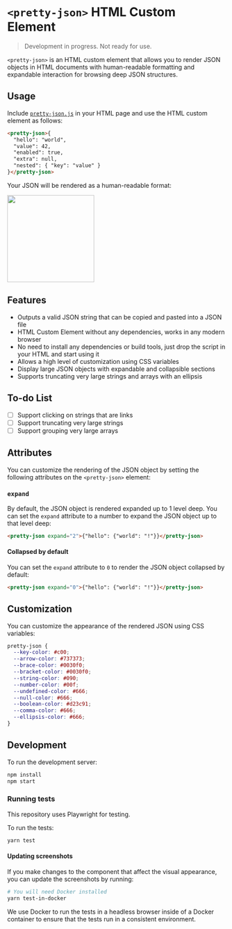 # `<pretty-json>` HTML Custom Element

> Development in progress. Not ready for use.

`<pretty-json>` is an HTML custom element that allows you to render JSON objects in HTML documents with human-readable formatting and expandable interaction for browsing deep JSON structures.

## Usage

Include [`pretty-json.js`](https://github.com/mohsen1/pretty-json/blob/main/src/index.js) in your HTML page and use the HTML custom element as follows:

<!-- prettier-ignore-start -->
```html
<pretty-json>{
  "hello": "world",
  "value": 42,
  "enabled": true,
  "extra": null,
  "nested": { "key": "value" }
}</pretty-json>
````

<!-- prettier-ignore-end -->

Your JSON will be rendered as a human-readable format:

<img width="200px" src="screenshot.png" />

## Features

- Outputs a valid JSON string that can be copied and pasted into a JSON file
- HTML Custom Element without any dependencies, works in any modern browser
- No need to install any dependencies or build tools, just drop the script in your HTML and start using it
- Allows a high level of customization using CSS variables
- Display large JSON objects with expandable and collapsible sections
- Supports truncating very large strings and arrays with an ellipsis

## To-do List

- [ ] Support clicking on strings that are links
- [ ] Support truncating very large strings
- [ ] Support grouping very large arrays

## Attributes

You can customize the rendering of the JSON object by setting the following attributes on the `<pretty-json>` element:

### `expand`

By default, the JSON object is rendered expanded up to 1 level deep. You can set the `expand` attribute to a number to expand the JSON object up to that level deep:

```html
<pretty-json expand="2">{"hello": {"world": "!"}}</pretty-json>
```

#### Collapsed by default

You can set the `expand` attribute to `0` to render the JSON object collapsed by default:

```html
<pretty-json expand="0">{"hello": {"world": "!"}}</pretty-json>
```

## Customization

You can customize the appearance of the rendered JSON using CSS variables:

```css
pretty-json {
  --key-color: #c00;
  --arrow-color: #737373;
  --brace-color: #0030f0;
  --bracket-color: #0030f0;
  --string-color: #090;
  --number-color: #00f;
  --undefined-color: #666;
  --null-color: #666;
  --boolean-color: #d23c91;
  --comma-color: #666;
  --ellipsis-color: #666;
}
```

## Development

To run the development server:

```bash
npm install
npm start
```

### Running tests

This repository uses Playwright for testing.

To run the tests:

```bash
yarn test
```

#### Updating screenshots

If you make changes to the component that affect the visual appearance, you can update the screenshots by running:

```bash
# You will need Docker installed
yarn test-in-docker
```

We use Docker to run the tests in a headless browser inside of a Docker container to
ensure that the tests run in a consistent environment.

